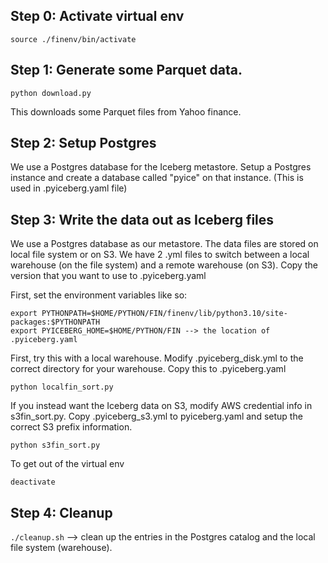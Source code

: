 ## Step 0: Activate virtual env
```
source ./finenv/bin/activate
```

## Step 1: Generate some Parquet data.
```
python download.py
```
This downloads some Parquet files from Yahoo finance.

## Step 2: Setup Postgres
We use a Postgres database for the Iceberg metastore. Setup a Postgres instance and create a database called
"pyice" on that instance. (This is used in .pyiceberg.yaml file)

## Step 3: Write the data out as Iceberg files
We use a Postgres database as our metastore. The data files are stored on local file system or on S3.
We have 2 .yml files to switch between a local warehouse (on the file system) and a remote warehouse (on S3).
Copy the version that you want to use to .pyiceberg.yaml

First, set the environment variables like so:
```
export PYTHONPATH=$HOME/PYTHON/FIN/finenv/lib/python3.10/site-packages:$PYTHONPATH
export PYICEBERG_HOME=$HOME/PYTHON/FIN --> the location of .pyiceberg.yaml
```

First, try this with a local warehouse.
Modify .pyiceberg_disk.yml to the correct directory for your warehouse.
Copy this to .pyiceberg.yaml

```
python localfin_sort.py
```

If you instead want the Iceberg data on S3, modify AWS credential info in s3fin_sort.py. Copy .pyiceberg_s3.yml to pyiceberg.yaml and setup the correct S3 prefix information.
```
python s3fin_sort.py
```

To get out of the virtual env
```
deactivate
```

## Step 4: Cleanup
`./cleanup.sh` --> clean up the entries in the Postgres catalog and the local file system (warehouse).
